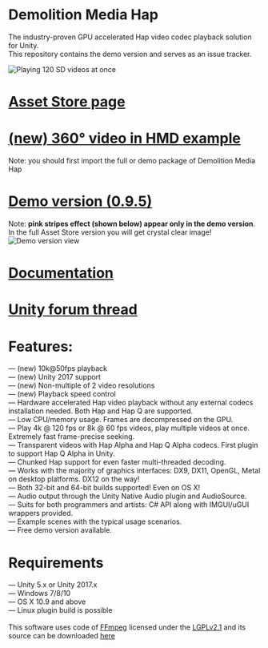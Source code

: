 # Demolition Media Hap

The industry-proven GPU accelerated Hap video codec playback solution for Unity.<br>
This repository contains the demo version and serves as an issue tracker.

![Playing 120 SD videos at once](https://dl.dropboxusercontent.com/s/b2mtso0zza3qq9r/hap_multiple_videos.png "")

# [Asset Store page](https://www.assetstore.unity3d.com/#!/content/78908)
# [(new) 360° video in HMD example](https://dl.orangedox.com/JDJPwynC1FihcPfRBr)
Note: you should first import the full or demo package of Demolition Media Hap
# [Demo version (0.9.5)](https://dl.orangedox.com/8LKWBeG86kqVnESl6g)
Note: **pink stripes effect (shown below) appear only in the demo version**.<br>
In the full Asset Store version you will get crystal clear image! <br>
![Demo version view](https://dl.dropboxusercontent.com/s/4nrp0k5945fkhi9/unity_demo_pink_stripes.png "")

# [Documentation](https://docs.google.com/document/d/1fck8NRF_h5w_XbArmyuprLz1m2hY27W-sOqQB1cvqZs/edit?usp=sharing)
# [Unity forum thread](https://forum.unity3d.com/threads/released-demolition-media-hap-multi-platform-8k-60fps-gpu-video-playback.456068/)

# Features:
— (new) 10k@50fps playback <br>
— (new) Unity 2017 support <br>
— (new) Non-multiple of 2 video resolutions <br>
— (new) Playback speed control <br>
— Hardware accelerated Hap video playback without any external codecs installation needed. Both Hap and Hap Q are supported.<br>
— Low CPU/memory usage. Frames are decompressed on the GPU.<br>
— Play 4k @ 120 fps or 8k @ 60 fps videos, play multiple videos at once. Extremely fast frame-precise seeking.<br>
— Transparent videos with Hap Alpha and Hap Q Alpha codecs. First plugin to support Hap Q Alpha in Unity.<br>
— Chunked Hap support for even faster multi-threaded decoding.<br>
— Works with the majority of graphics interfaces: DX9, DX11, OpenGL, Metal on desktop platforms. DX12 on the way!<br>
— Both 32-bit and 64-bit builds supported! Even on OS X!<br>
— Audio output through the Unity Native Audio plugin and AudioSource.<br>
— Suits for both programmers and artists: C# API along with IMGUI/uGUI wrappers provided.<br>
— Example scenes with the typical usage scenarios.<br>
— Free demo version available.<br>

# Requirements
— Unity 5.x or Unity 2017.x<br>
— Windows 7/8/10<br>
— OS X 10.9 and above<br>
— Linux plugin build is possible<br>
<br>
This software uses code of <a href=http://ffmpeg.org>FFmpeg</a> licensed under the <a href=http://www.gnu.org/licenses/old-licenses/lgpl-2.1.html>LGPLv2.1</a> and its source can be downloaded <a href=https://github.com/DemolitionStudios/FFmpeg>here</a>
